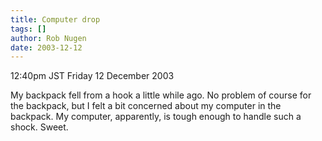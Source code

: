 ```yaml
---
title: Computer drop
tags: []
author: Rob Nugen
date: 2003-12-12
---
```


<p class=date>12:40pm JST Friday 12 December 2003</p>

<p>My backpack fell from a hook a little while ago.  No problem of
  course for the backpack, but I felt a bit concerned about my
  computer in the backpack.  My computer, apparently, is tough enough
  to handle such a shock.  Sweet.</p>
